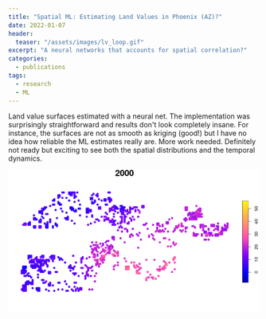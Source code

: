 ```yaml
---
title: "Spatial ML: Estimating Land Values in Phoenix (AZ)?"
date: 2022-01-07
header:
  teaser: "/assets/images/lv_loop.gif"
excerpt: "A neural networks that accounts for spatial correlation?"
categories:
  - publications
tags:
  - research
  - ML
---
```

Land value surfaces estimated with a neural net. The implementation was surprisingly straightforward and results don't look completely insane. For instance, the surfaces are not as smooth as kriging (good!) but I have no idea how reliable the ML estimates really are. More work needed. Definitely not ready but exciting to see both the spatial distributions and the temporal dynamics.

<img src="/assets/images/lv_loop.gif">
